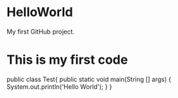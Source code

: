 # HelloWorld
My first GitHub project.
# This is my first code
  public class Test{
    public static void main(String [] args) {
    System.out.println('Hello World');
    }
  }

